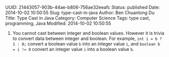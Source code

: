 UUID: 21443057-903b-44ae-b806-756ae32eeafc
Status: published
Date: 2014-10-02 10:50:55
Slug: type-cast-in-java
Author: Ben Chuanlong Du
Title: Type Cast in Java
Category: Computer Science
Tags: type cast, programming, Java
Modified: 2014-10-02 10:50:55


1. You cannot cast between integer and boolean values. 
However it is trivia to convert data between integer and boolean. 
For example,
`int i = b ? 1 : 0;` convert a boolean value `b` into an integer value `i`, 
and `boolean b = i != 0` convert an integer value `i` into a boolean value `b`.
